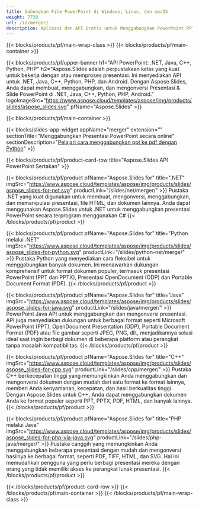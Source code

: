 ```yaml
---
title: Gabungkan File PowerPoint di Windows, Linux, dan macOS
weight: 7730
url: /id/merger/
description: Aplikasi dan API Gratis untuk Menggabungkan PowerPoint PPT, PPS, PPTX, PDF, POTX, PPSX, PPTM, PPSM, POTM, ODP & OTP
---
```


{{< blocks/products/pf/main-wrap-class >}}
{{< blocks/products/pf/main-container >}}

{{< blocks/products/pf/upper-banner h1="API PowerPoint: .NET, Java, C++, Python, PHP" h2="Aspose.Slides adalah perpustakaan kelas yang kuat untuk bekerja dengan atau memproses presentasi. Ini menyediakan API untuk .NET, Java, C++, Python, PHP, dan Android. Dengan Aspose.Slides, Anda dapat membuat, menggabungkan, dan mengonversi Presentasi & Slide PowerPoint di .NET, Java, C++, Python, PHP, Android." logoImageSrc="https://www.aspose.cloud/templates/aspose/img/products/slides/aspose_slides.svg" pfName="Aspose.Slides" >}}


{{< blocks/products/pf/main-container >}}

{{< blocks/slides-app-widget 
    appName="merger"
    extension=""
    sectionTitle="Menggabungkan Presentasi PowerPoint secara online" 
    sectionDescription="[Pelajari cara menggabungkan ppt ke pdf dengan Python](https://products.aspose.com/slides/id/python-net/merge/ppt-to-pdf/)" >}}

{{< blocks/products/pf/product-card-row title="Aspose.Slides API PowerPoint Sertakan" >}}

{{< blocks/products/pf/product pfName="Aspose.Slides for" title=".NET" imgSrc="https://www.aspose.cloud/templates/aspose/img/products/slides/aspose_slides-for-net.svg" productLink="/slides/net/merger/" >}}
Pustaka .NET yang kuat digunakan untuk membuat, mengonversi, menggabungkan, dan memanipulasi presentasi, file HTML, dan dokumen lainnya. Anda dapat menggunakan Aspose.Slides untuk .NET untuk menggabungkan presentasi PowerPoint secara terprogram menggunakan C#
{{< /blocks/products/pf/product >}}

{{< blocks/products/pf/product pfName="Aspose.Slides for" title="Python melalui .NET" imgSrc="https://www.aspose.cloud/templates/aspose/img/products/slides/aspose_slides-for-python.svg" productLink="/slides/python-net/merge/" >}}
Pustaka Python yang menyediakan cara fleksibel untuk menggabungkan banyak dokumen. Ini menawarkan dukungan komprehensif untuk format dokumen populer, termasuk presentasi PowerPoint (PPT dan PPTX), Presentasi OpenDocument (ODP) dan Portable Document Format (PDF).
{{< /blocks/products/pf/product >}}

{{< blocks/products/pf/product pfName="Aspose.Slides for" title="Java" imgSrc="https://www.aspose.cloud/templates/aspose/img/products/slides/aspose_slides-for-java.svg" productLink="/slides/java/merger/" >}}
PowerPoint Java API untuk menggabungkan dan mengonversi presentasi. API juga menyediakan dukungan untuk berbagai format seperti Microsoft PowerPoint (PPT), OpenDocument Presentation (ODP), Portable Document Format (PDF) atau file gambar seperti JPEG, PNG, dll., menjadikannya solusi ideal saat ingin berbagi dokumen di beberapa platform atau perangkat tanpa masalah kompatibilitas.
{{< /blocks/products/pf/product >}}

{{< blocks/products/pf/product pfName="Aspose.Slides for" title="C++" imgSrc="https://www.aspose.cloud/templates/aspose/img/products/slides/aspose_slides-for-cpp.svg" productLink="/slides/cpp/merger/" >}}
Pustaka C++ berkecepatan tinggi yang memungkinkan Anda menggabungkan dan mengonversi dokumen dengan mudah dari satu format ke format lainnya, memberi Anda kenyamanan, kecepatan, dan hasil berkualitas tinggi. Dengan Aspose.Slides untuk C++, Anda dapat menggabungkan dokumen Anda ke format populer seperti PPT, PPTX, PDF, HTML, dan banyak lainnya.
{{< /blocks/products/pf/product >}}

{{< blocks/products/pf/product pfName="Aspose.Slides for" title="PHP melalui Java" imgSrc="https://www.aspose.cloud/templates/aspose/img/products/slides/aspose_slides-for-php-via-java.svg" productLink="/slides/php-java/merger/" >}}
Pustaka canggih yang memungkinkan Anda menggabungkan beberapa presentasi dengan mudah dan mengonversi hasilnya ke berbagai format, seperti PDF, TIFF, HTML, dan SVG. Hal ini memudahkan pengguna yang perlu berbagi presentasi mereka dengan orang yang tidak memiliki akses ke perangkat lunak presentasi.
{{< /blocks/products/pf/product >}}

{{< /blocks/products/pf/product-card-row >}}
{{< /blocks/products/pf/main-container >}}
{{< /blocks/products/pf/main-wrap-class >}}


